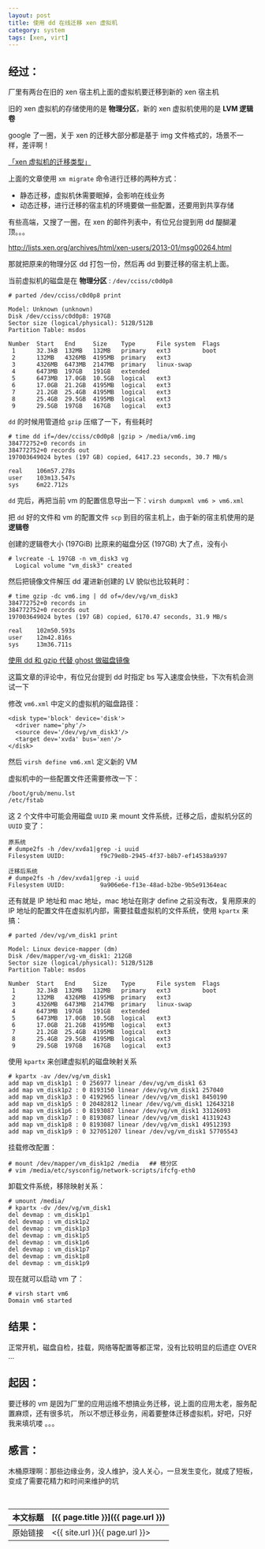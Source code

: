 ```yaml
---
layout: post
title: 使用 dd 在线迁移 xen 虚拟机
category: system
tags: [xen, virt]
---
```


## 经过：

厂里有两台在旧的 xen 宿主机上面的虚拟机要迁移到新的 xen 宿主机

旧的 xen 虚拟机的存储使用的是 **物理分区**，新的 xen 虚拟机使用的是 **LVM 逻辑卷**

google 了一圈，关于 xen 的迁移大部分都是基于 img 文件格式的，场景不一样，差评啊！

[「xen 虚拟机的迁移类型」](http://www.mysqlops.com/2012/05/24/xenmigratetype.html)

上面的文章使用 `xm migrate` 命令进行迁移的两种方式：

- 静态迁移，虚拟机休需要眠掉，会影响在线业务
- 动态迁移，进行迁移的宿主机的环境要做一些配置，还要用到共享存储

有些高端，又搜了一圈，在 xen 的邮件列表中，有位兄台提到用 dd 醍醐灌顶。。。

<http://lists.xen.org/archives/html/xen-users/2013-01/msg00264.html>

那就把原来的物理分区 dd 打包一份，然后再 dd 到要迁移的宿主机上面。

当前虚拟机的磁盘是在 **物理分区** : `/dev/cciss/c0d0p8`

    # parted /dev/cciss/c0d0p8 print

    Model: Unknown (unknown)
    Disk /dev/cciss/c0d0p8: 197GB
    Sector size (logical/physical): 512B/512B
    Partition Table: msdos

    Number  Start   End     Size    Type      File system  Flags
     1      32.3kB  132MB   132MB   primary   ext3         boot
     2      132MB   4326MB  4195MB  primary   ext3
     3      4326MB  6473MB  2147MB  primary   linux-swap
     4      6473MB  197GB   191GB   extended
     5      6473MB  17.0GB  10.5GB  logical   ext3
     6      17.0GB  21.2GB  4195MB  logical   ext3
     7      21.2GB  25.4GB  4195MB  logical   ext3
     8      25.4GB  29.5GB  4195MB  logical   ext3
     9      29.5GB  197GB   167GB   logical   ext3

`dd` 的时候用管道给 `gzip` 压缩了一下，有些耗时

    # time dd if=/dev/cciss/c0d0p8 |gzip > /media/vm6.img
    384772752+0 records in
    384772752+0 records out
    197003649024 bytes (197 GB) copied, 6417.23 seconds, 30.7 MB/s

    real    106m57.278s
    user    103m13.547s
    sys     6m22.712s

`dd` 完后，再把当前 vm 的配置信息导出一下：`virsh dumpxml vm6 > vm6.xml`

把 `dd` 好的文件和 vm 的配置文件 `scp` 到目的宿主机上，由于新的宿主机使用的是 **逻辑卷**

创建的逻辑卷大小 (197GiB) 比原来的磁盘分区 (197GB) 大了点，没有小

    # lvcreate -L 197GB -n vm_disk3 vg
      Logical volume "vm_disk3" created

然后把镜像文件解压 dd 灌进新创建的 LV 貌似也比较耗时：

    # time gzip -dc vm6.img | dd of=/dev/vg/vm_disk3
    384772752+0 records in
    384772752+0 records out
    197003649024 bytes (197 GB) copied, 6170.47 seconds, 31.9 MB/s

    real    102m50.593s
    user    12m42.816s
    sys     13m36.711s

[使用 dd 和 gzip 代替 ghost 做磁盘镜像](http://linuxtoy.org/archives/make_disk_image.html)

这篇文章的评论中，有位兄台提到 dd 时指定 bs 写入速度会快些，下次有机会测试一下

修改 `vm6.xml` 中定义的虚拟机的磁盘路径：

    <disk type='block' device='disk'>
      <driver name='phy'/>
      <source dev='/dev/vg/vm_disk3'/>
      <target dev='xvda' bus='xen'/>
    </disk>

然后 `virsh define vm6.xml` 定义新的 VM

虚拟机中的一些配置文件还需要修改一下：

    /boot/grub/menu.lst
    /etc/fstab

这 2 个文件中可能会用磁盘 `UUID` 来 mount 文件系统，迁移之后，虚拟机分区的 `UUID` 变了：

    原系统
    # dumpe2fs -h /dev/xvda1|grep -i uuid
    Filesystem UUID:          f9c79e8b-2945-4f37-b8b7-ef14538a9397

    迁移后系统
    # dumpe2fs -h /dev/xvda1|grep -i uuid
    Filesystem UUID:          9a906e6e-f13e-48ad-b2be-9b5e91364eac

还有就是 IP 地址和 mac 地址，mac 地址在刚才 define 之前没有改，复用原来的
IP 地址的配置文件在虚拟机内部，需要挂载虚拟机的文件系统，使用 `kpartx` 来搞：

    # parted /dev/vg/vm_disk1 print

    Model: Linux device-mapper (dm)
    Disk /dev/mapper/vg-vm_disk1: 212GB
    Sector size (logical/physical): 512B/512B
    Partition Table: msdos

    Number  Start   End     Size    Type      File system  Flags
     1      32.3kB  132MB   132MB   primary   ext3         boot
     2      132MB   4326MB  4195MB  primary   ext3
     3      4326MB  6473MB  2147MB  primary   linux-swap
     4      6473MB  197GB   191GB   extended
     5      6473MB  17.0GB  10.5GB  logical   ext3
     6      17.0GB  21.2GB  4195MB  logical   ext3
     7      21.2GB  25.4GB  4195MB  logical   ext3
     8      25.4GB  29.5GB  4195MB  logical   ext3
     9      29.5GB  197GB   167GB   logical   ext3

使用 `kpartx` 来创建虚拟机的磁盘映射关系

    # kpartx -av /dev/vg/vm_disk1
    add map vm_disk1p1 : 0 256977 linear /dev/vg/vm_disk1 63
    add map vm_disk1p2 : 0 8193150 linear /dev/vg/vm_disk1 257040
    add map vm_disk1p3 : 0 4192965 linear /dev/vg/vm_disk1 8450190
    add map vm_disk1p5 : 0 20482812 linear /dev/vg/vm_disk1 12643218
    add map vm_disk1p6 : 0 8193087 linear /dev/vg/vm_disk1 33126093
    add map vm_disk1p7 : 0 8193087 linear /dev/vg/vm_disk1 41319243
    add map vm_disk1p8 : 0 8193087 linear /dev/vg/vm_disk1 49512393
    add map vm_disk1p9 : 0 327051207 linear /dev/vg/vm_disk1 57705543

挂载修改配置：

    # mount /dev/mapper/vm_disk1p2 /media   ## 根分区
    # vim /media/etc/sysconfig/network-scripts/ifcfg-eth0

卸载文件系统，移除映射关系：

    # umount /media/
    # kpartx -dv /dev/vg/vm_disk1
    del devmap : vm_disk1p1
    del devmap : vm_disk1p2
    del devmap : vm_disk1p3
    del devmap : vm_disk1p5
    del devmap : vm_disk1p6
    del devmap : vm_disk1p7
    del devmap : vm_disk1p8
    del devmap : vm_disk1p9

现在就可以启动 vm 了：

    # virsh start vm6
    Domain vm6 started

## 结果：

正常开机，磁盘自检，挂载，网络等配置等都正常，没有比较明显的后遗症 OVER ...

## 起因：

要迁移的 vm 是因为厂里的应用运维不想搞业务迁移，说上面的应用太老，服务配置麻烦，还有很多坑，
所以不想迁移业务，闹着要整体迁移虚拟机，好吧，只好我来填坑喽 。。。

## 感言：

木桶原理啊：那些边缘业务，没人维护，没人关心，一旦发生变化，就成了短板，变成了需要花精力和时间来维护的坑



<br/>

本文标题 | [{{ page.title }}]({{ page.url }})
-------- |:--------
原始链接 | <{{ site.url }}{{ page.url }}>
